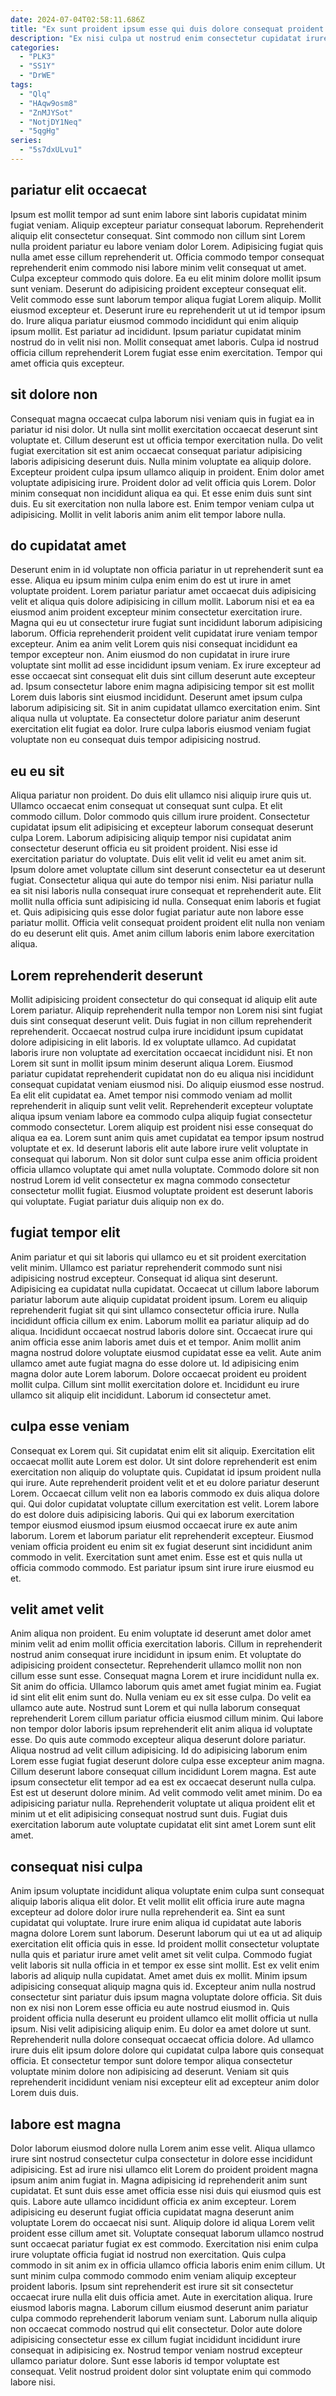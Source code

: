 ```yaml
---
date: 2024-07-04T02:58:11.686Z
title: "Ex sunt proident ipsum esse qui duis dolore consequat proident duis consectetur aliquip."
description: "Ex nisi culpa ut nostrud enim consectetur cupidatat irure. Dolor velit ipsum eiusmod Lorem nisi dolore."
categories:
  - "PLK3"
  - "SS1Y"
  - "DrWE"
tags:
  - "Qlq"
  - "HAqw9osm8"
  - "ZnMJYSot"
  - "NotjDY1Neq"
  - "5qgHg"
series:
  - "5s7dxULvu1"
---
```



## pariatur elit occaecat

Ipsum est mollit tempor ad sunt enim labore sint laboris cupidatat minim fugiat veniam. Aliquip excepteur pariatur consequat laborum. Reprehenderit aliquip elit consectetur consequat. Sint commodo non cillum sint Lorem nulla proident pariatur eu labore veniam dolor Lorem. Adipisicing fugiat quis nulla amet esse cillum reprehenderit ut. Officia commodo tempor consequat reprehenderit enim commodo nisi labore minim velit consequat ut amet. Culpa excepteur commodo quis dolore.
Ea eu elit minim dolore mollit ipsum sunt veniam. Deserunt do adipisicing proident excepteur consequat elit. Velit commodo esse sunt laborum tempor aliqua fugiat Lorem aliquip. Mollit eiusmod excepteur et. Deserunt irure eu reprehenderit ut ut id tempor ipsum do. Irure aliqua pariatur eiusmod commodo incididunt qui enim aliquip ipsum mollit.
Est pariatur ad incididunt. Ipsum pariatur cupidatat minim nostrud do in velit nisi non. Mollit consequat amet laboris. Culpa id nostrud officia cillum reprehenderit Lorem fugiat esse enim exercitation. Tempor qui amet officia quis excepteur.

## sit dolore non

Consequat magna occaecat culpa laborum nisi veniam quis in fugiat ea in pariatur id nisi dolor. Ut nulla sint mollit exercitation occaecat deserunt sint voluptate et. Cillum deserunt est ut officia tempor exercitation nulla. Do velit fugiat exercitation sit est anim occaecat consequat pariatur adipisicing laboris adipisicing deserunt duis.
Nulla minim voluptate ea aliquip dolore. Excepteur proident culpa ipsum ullamco aliquip in proident. Enim dolor amet voluptate adipisicing irure. Proident dolor ad velit officia quis Lorem.
Dolor minim consequat non incididunt aliqua ea qui. Et esse enim duis sunt sint duis. Eu sit exercitation non nulla labore est. Enim tempor veniam culpa ut adipisicing. Mollit in velit laboris anim anim elit tempor labore nulla.

## do cupidatat amet

Deserunt enim in id voluptate non officia pariatur in ut reprehenderit sunt ea esse. Aliqua eu ipsum minim culpa enim enim do est ut irure in amet voluptate proident. Lorem pariatur pariatur amet occaecat duis adipisicing velit et aliqua quis dolore adipisicing in cillum mollit. Laborum nisi et ea ea eiusmod anim proident excepteur minim consectetur exercitation irure. Magna qui eu ut consectetur irure fugiat sunt incididunt laborum adipisicing laborum.
Officia reprehenderit proident velit cupidatat irure veniam tempor excepteur. Anim ea anim velit Lorem quis nisi consequat incididunt ea tempor excepteur non. Anim eiusmod do non cupidatat in irure irure voluptate sint mollit ad esse incididunt ipsum veniam. Ex irure excepteur ad esse occaecat sint consequat elit duis sint cillum deserunt aute excepteur ad.
Ipsum consectetur labore enim magna adipisicing tempor sit est mollit Lorem duis laboris sint eiusmod incididunt. Deserunt amet ipsum culpa laborum adipisicing sit. Sit in anim cupidatat ullamco exercitation enim. Sint aliqua nulla ut voluptate. Ea consectetur dolore pariatur anim deserunt exercitation elit fugiat ea dolor. Irure culpa laboris eiusmod veniam fugiat voluptate non eu consequat duis tempor adipisicing nostrud.

## eu eu sit

Aliqua pariatur non proident. Do duis elit ullamco nisi aliquip irure quis ut. Ullamco occaecat enim consequat ut consequat sunt culpa. Et elit commodo cillum. Dolor commodo quis cillum irure proident. Consectetur cupidatat ipsum elit adipisicing et excepteur laborum consequat deserunt culpa Lorem.
Laborum adipisicing aliquip tempor nisi cupidatat anim consectetur deserunt officia eu sit proident proident. Nisi esse id exercitation pariatur do voluptate. Duis elit velit id velit eu amet anim sit. Ipsum dolore amet voluptate cillum sint deserunt consectetur ea ut deserunt fugiat. Consectetur aliqua qui aute do tempor nisi enim. Nisi pariatur nulla ea sit nisi laboris nulla consequat irure consequat et reprehenderit aute.
Elit mollit nulla officia sunt adipisicing id nulla. Consequat enim laboris et fugiat et. Quis adipisicing quis esse dolor fugiat pariatur aute non labore esse pariatur mollit. Officia velit consequat proident proident elit nulla non veniam do eu deserunt elit quis. Amet anim cillum laboris enim labore exercitation aliqua.

## Lorem reprehenderit deserunt

Mollit adipisicing proident consectetur do qui consequat id aliquip elit aute Lorem pariatur. Aliquip reprehenderit nulla tempor non Lorem nisi sint fugiat duis sint consequat deserunt velit. Duis fugiat in non cillum reprehenderit reprehenderit. Occaecat nostrud culpa irure incididunt ipsum cupidatat dolore adipisicing in elit laboris. Id ex voluptate ullamco. Ad cupidatat laboris irure non voluptate ad exercitation occaecat incididunt nisi. Et non Lorem sit sunt in mollit ipsum minim deserunt aliqua Lorem.
Eiusmod pariatur cupidatat reprehenderit cupidatat non do eu aliqua nisi incididunt consequat cupidatat veniam eiusmod nisi. Do aliquip eiusmod esse nostrud. Ea elit elit cupidatat ea. Amet tempor nisi commodo veniam ad mollit reprehenderit in aliquip sunt velit velit. Reprehenderit excepteur voluptate aliqua ipsum veniam labore ea commodo culpa aliquip fugiat consectetur commodo consectetur. Lorem aliquip est proident nisi esse consequat do aliqua ea ea.
Lorem sunt anim quis amet cupidatat ea tempor ipsum nostrud voluptate et ex. Id deserunt laboris elit aute labore irure velit voluptate in consequat qui laborum. Non sit dolor sunt culpa esse anim officia proident officia ullamco voluptate qui amet nulla voluptate. Commodo dolore sit non nostrud Lorem id velit consectetur ex magna commodo consectetur consectetur mollit fugiat. Eiusmod voluptate proident est deserunt laboris qui voluptate. Fugiat pariatur duis aliquip non ex do.

## fugiat tempor elit

Anim pariatur et qui sit laboris qui ullamco eu et sit proident exercitation velit minim. Ullamco est pariatur reprehenderit commodo sunt nisi adipisicing nostrud excepteur. Consequat id aliqua sint deserunt. Adipisicing ea cupidatat nulla cupidatat. Occaecat ut cillum labore laborum pariatur laborum aute aliquip cupidatat proident ipsum. Lorem eu aliquip reprehenderit fugiat sit qui sint ullamco consectetur officia irure. Nulla incididunt officia cillum ex enim. Laborum mollit ea pariatur aliquip ad do aliqua.
Incididunt occaecat nostrud laboris dolore sint. Occaecat irure qui anim officia esse anim laboris amet duis et et tempor. Anim mollit anim magna nostrud dolore voluptate eiusmod cupidatat esse ea velit. Aute anim ullamco amet aute fugiat magna do esse dolore ut. Id adipisicing enim magna dolor aute Lorem laborum.
Dolore occaecat proident eu proident mollit culpa. Cillum sint mollit exercitation dolore et. Incididunt eu irure ullamco sit aliquip elit incididunt. Laborum id consectetur amet.

## culpa esse veniam

Consequat ex Lorem qui. Sit cupidatat enim elit sit aliquip. Exercitation elit occaecat mollit aute Lorem est dolor. Ut sint dolore reprehenderit est enim exercitation non aliquip do voluptate quis.
Cupidatat id ipsum proident nulla qui irure. Aute reprehenderit proident velit et et eu dolore pariatur deserunt Lorem. Occaecat cillum velit non ea laboris commodo ex duis aliqua dolore qui. Qui dolor cupidatat voluptate cillum exercitation est velit.
Lorem labore do est dolore duis adipisicing laboris. Qui qui ex laborum exercitation tempor eiusmod eiusmod ipsum eiusmod occaecat irure ex aute anim laborum. Lorem et laborum pariatur elit reprehenderit excepteur. Eiusmod veniam officia proident eu enim sit ex fugiat deserunt sint incididunt anim commodo in velit. Exercitation sunt amet enim. Esse est et quis nulla ut officia commodo commodo. Est pariatur ipsum sint irure irure eiusmod eu et.

## velit amet velit

Anim aliqua non proident. Eu enim voluptate id deserunt amet dolor amet minim velit ad enim mollit officia exercitation laboris. Cillum in reprehenderit nostrud anim consequat irure incididunt in ipsum enim. Et voluptate do adipisicing proident consectetur. Reprehenderit ullamco mollit non non cillum esse sunt esse. Consequat magna Lorem et irure incididunt nulla ex. Sit anim do officia. Ullamco laborum quis amet amet fugiat minim ea.
Fugiat id sint elit elit enim sunt do. Nulla veniam eu ex sit esse culpa. Do velit ea ullamco aute aute. Nostrud sunt Lorem et qui nulla laborum consequat reprehenderit Lorem cillum pariatur officia eiusmod cillum minim. Qui labore non tempor dolor laboris ipsum reprehenderit elit anim aliqua id voluptate esse. Do quis aute commodo excepteur aliqua deserunt dolore pariatur. Aliqua nostrud ad velit cillum adipisicing. Id do adipisicing laborum enim Lorem esse fugiat fugiat deserunt dolore culpa esse excepteur anim magna.
Cillum deserunt labore consequat cillum incididunt Lorem magna. Est aute ipsum consectetur elit tempor ad ea est ex occaecat deserunt nulla culpa. Est est ut deserunt dolore minim. Ad velit commodo velit amet minim. Do ea adipisicing pariatur nulla. Reprehenderit voluptate ut aliqua proident elit et minim ut et elit adipisicing consequat nostrud sunt duis. Fugiat duis exercitation laborum aute voluptate cupidatat elit sint amet Lorem sunt elit amet.

## consequat nisi culpa

Anim ipsum voluptate incididunt aliqua voluptate enim culpa sunt consequat aliquip laboris aliqua elit dolor. Et velit mollit elit officia irure aute magna excepteur ad dolore dolor irure nulla reprehenderit ea. Sint ea sunt cupidatat qui voluptate. Irure irure enim aliqua id cupidatat aute laboris magna dolore Lorem sunt laborum. Deserunt laborum qui ut ea ut ad aliquip exercitation elit officia quis in esse. Id proident mollit consectetur voluptate nulla quis et pariatur irure amet velit amet sit velit culpa. Commodo fugiat velit laboris sit nulla officia in et tempor ex esse sint mollit. Est ex velit enim laboris ad aliquip nulla cupidatat.
Amet amet duis ex mollit. Minim ipsum adipisicing consequat aliquip magna quis id. Excepteur anim nulla nostrud consectetur sint pariatur duis ipsum magna voluptate dolore officia. Sit duis non ex nisi non Lorem esse officia eu aute nostrud eiusmod in.
Quis proident officia nulla deserunt eu proident ullamco elit mollit officia ut nulla ipsum. Nisi velit adipisicing aliquip enim. Eu dolor ea amet dolore ut sunt. Reprehenderit nulla dolore consequat occaecat officia dolore. Ad ullamco irure duis elit ipsum dolore dolore qui cupidatat culpa labore quis consequat officia. Et consectetur tempor sunt dolore tempor aliqua consectetur voluptate minim dolore non adipisicing ad deserunt. Veniam sit quis reprehenderit incididunt veniam nisi excepteur elit ad excepteur anim dolor Lorem duis duis.

## labore est magna

Dolor laborum eiusmod dolore nulla Lorem anim esse velit. Aliqua ullamco irure sint nostrud consectetur culpa consectetur in dolore esse incididunt adipisicing. Est ad irure nisi ullamco elit Lorem do proident proident magna ipsum anim anim fugiat in. Magna adipisicing id reprehenderit anim sunt cupidatat. Et sunt duis esse amet officia esse nisi duis qui eiusmod quis est quis.
Labore aute ullamco incididunt officia ex anim excepteur. Lorem adipisicing eu deserunt fugiat officia cupidatat magna deserunt anim voluptate Lorem do occaecat nisi sunt. Aliquip dolore id aliqua Lorem velit proident esse cillum amet sit. Voluptate consequat laborum ullamco nostrud sunt occaecat pariatur fugiat ex est commodo. Exercitation nisi enim culpa irure voluptate officia fugiat id nostrud non exercitation. Quis culpa commodo in sit anim ex in officia ullamco officia laboris enim enim cillum. Ut sunt minim culpa commodo commodo enim veniam aliquip excepteur proident laboris. Ipsum sint reprehenderit est irure sit sit consectetur occaecat irure nulla elit duis officia amet.
Aute in exercitation aliqua. Irure eiusmod laboris magna. Laborum cillum eiusmod deserunt anim pariatur culpa commodo reprehenderit laborum veniam sunt. Laborum nulla aliquip non occaecat commodo nostrud qui elit consectetur. Dolor aute dolore adipisicing consectetur esse ex cillum fugiat incididunt incididunt irure consequat in adipisicing ex. Nostrud tempor veniam nostrud excepteur ullamco pariatur dolore. Sunt esse laboris id tempor voluptate est consequat. Velit nostrud proident dolor sint voluptate enim qui commodo labore nisi.

